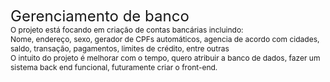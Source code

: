 <span style="font-size: 24px;">Gerenciamento de banco<br></span>
<span style="font-size: 12px;">O projeto está focando em criação de contas bancárias incluindo: <br></span>
<span style="font-size: 12px;">Nome, endereço, sexo, gerador de CPFs automáticos, agencia de acordo com cidades, saldo, transação, pagamentos, limites de crédito, entre outras <br></span>
<span style="font-size: 12px;">O intuito do projeto é melhorar com o tempo, quero atribuir a banco de dados, fazer um sistema back end funcional, futuramente criar o front-end. <br></span>



 


